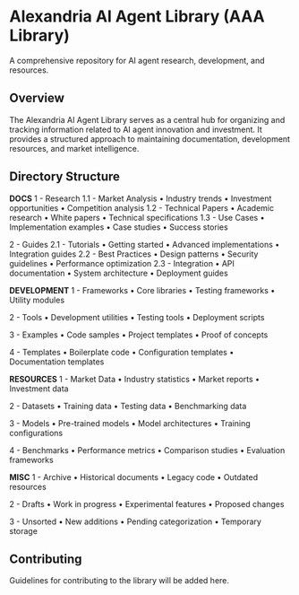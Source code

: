 # Alexandria AI Agent Library (AAA Library)

A comprehensive repository for AI agent research, development, and resources.

## Overview

The Alexandria AI Agent Library serves as a central hub for organizing and tracking information related to AI agent innovation and investment. It provides a structured approach to maintaining documentation, development resources, and market intelligence.

## Directory Structure

**DOCS**
1 - Research
1.1 - Market Analysis
 • Industry trends
 • Investment opportunities
 • Competition analysis
1.2 - Technical Papers
 • Academic research
 • White papers
 • Technical specifications
1.3 - Use Cases
 • Implementation examples
 • Case studies
 • Success stories

2 - Guides
2.1 - Tutorials
 • Getting started
 • Advanced implementations
 • Integration guides
2.2 - Best Practices
 • Design patterns
 • Security guidelines
 • Performance optimization
2.3 - Integration
 • API documentation
 • System architecture
 • Deployment guides

**DEVELOPMENT**
1 - Frameworks
 • Core libraries
 • Testing frameworks
 • Utility modules

2 - Tools
 • Development utilities
 • Testing tools
 • Deployment scripts

3 - Examples
 • Code samples
 • Project templates
 • Proof of concepts

4 - Templates
 • Boilerplate code
 • Configuration templates
 • Documentation templates

**RESOURCES**
1 - Market Data
 • Industry statistics
 • Market reports
 • Investment data

2 - Datasets
 • Training data
 • Testing data
 • Benchmarking data

3 - Models
 • Pre-trained models
 • Model architectures
 • Training configurations

4 - Benchmarks
 • Performance metrics
 • Comparison studies
 • Evaluation frameworks

**MISC**
1 - Archive
 • Historical documents
 • Legacy code
 • Outdated resources

2 - Drafts
 • Work in progress
 • Experimental features
 • Proposed changes

3 - Unsorted
 • New additions
 • Pending categorization
 • Temporary storage

## Contributing

Guidelines for contributing to the library will be added here.

